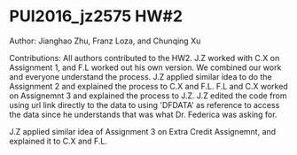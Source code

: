 # PUI2016_jz2575 HW#2
Author: Jianghao Zhu, Franz Loza, and Chunqing Xu

Contributions: All authors contributed to the HW2.
J.Z worked with C.X on Assignment 1, and F.L worked out his own version. 
We combined our work and everyone understand the process. 
J.Z applied similar idea to do the Assignment 2 and explained the process to 
C.X and F.L.
F.L and C.X worked on Assignemnt 3 and explained the process to J.Z.
J.Z edited the code from using url link directly to the data to using 
'DFDATA' as reference to access the data since he understands that was what 
Dr. Federica was asking for.

J.Z applied similar idea of Assignment 3 on Extra Credit Assignemnt,
and explained it to C.X and F.L.

